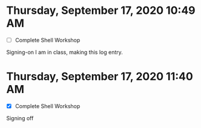 # Thursday, September 17, 2020 10:49 AM
- [ ] Complete Shell Workshop

Signing-on I am in class, making this log entry.


# Thursday, September 17, 2020 11:40 AM
- [x] Complete Shell Workshop

Signing off